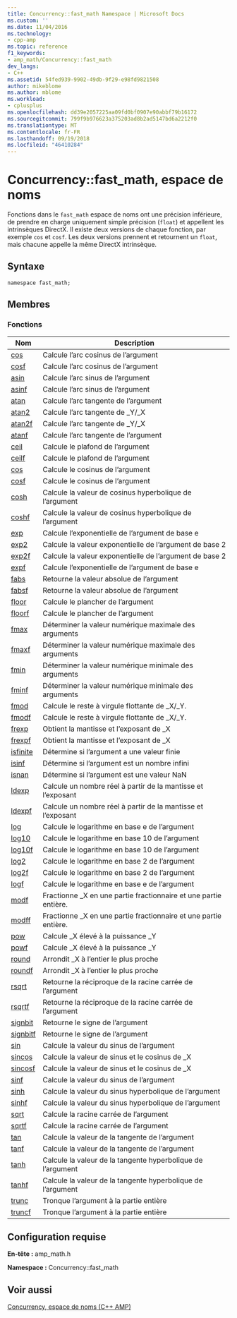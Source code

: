 ```yaml
---
title: Concurrency::fast_math Namespace | Microsoft Docs
ms.custom: ''
ms.date: 11/04/2016
ms.technology:
- cpp-amp
ms.topic: reference
f1_keywords:
- amp_math/Concurrency::fast_math
dev_langs:
- C++
ms.assetid: 54fed939-9902-49db-9f29-e98fd9821508
author: mikeblome
ms.author: mblome
ms.workload:
- cplusplus
ms.openlocfilehash: dd39e2057225aa09fd0bf0907e90abbf79b16172
ms.sourcegitcommit: 799f9b976623a375203ad8b2ad5147bd6a2212f0
ms.translationtype: MT
ms.contentlocale: fr-FR
ms.lasthandoff: 09/19/2018
ms.locfileid: "46410284"
---
```

# <a name="concurrencyfastmath-namespace"></a>Concurrency::fast_math, espace de noms

Fonctions dans le `fast_math` espace de noms ont une précision inférieure, de prendre en charge uniquement simple précision (`float`) et appellent les intrinsèques DirectX. Il existe deux versions de chaque fonction, par exemple `cos` et `cosf`. Les deux versions prennent et retournent un `float`, mais chacune appelle la même DirectX intrinsèque.

## <a name="syntax"></a>Syntaxe

```
namespace fast_math;
```

## <a name="members"></a>Membres

### <a name="functions"></a>Fonctions

|Nom|Description|
|----------|-----------------|
|[cos](concurrency-fast-math-namespace-functions.md#cos)|Calcule l’arc cosinus de l’argument|
|[cosf](concurrency-fast-math-namespace-functions.md#cosf)|Calcule l’arc cosinus de l’argument|
|[asin](concurrency-fast-math-namespace-functions.md#asin)|Calcule l’arc sinus de l’argument|
|[asinf](concurrency-fast-math-namespace-functions.md#asinf)|Calcule l’arc sinus de l’argument|
|[atan](concurrency-fast-math-namespace-functions.md#atan)|Calcule l’arc tangente de l’argument|
|[atan2](concurrency-fast-math-namespace-functions.md#atan2)|Calcule l’arc tangente de _Y/_X|
|[atan2f](concurrency-fast-math-namespace-functions.md#atan2f)|Calcule l’arc tangente de _Y/_X|
|[atanf](concurrency-fast-math-namespace-functions.md#atanf)|Calcule l’arc tangente de l’argument|
|[ceil](concurrency-fast-math-namespace-functions.md#ceil)|Calcule le plafond de l’argument|
|[ceilf](concurrency-fast-math-namespace-functions.md#ceilf)|Calcule le plafond de l’argument|
|[cos](concurrency-fast-math-namespace-functions.md#cos)|Calcule le cosinus de l’argument|
|[cosf](concurrency-fast-math-namespace-functions.md#cosf)|Calcule le cosinus de l’argument|
|[cosh](concurrency-fast-math-namespace-functions.md#cosh)|Calcule la valeur de cosinus hyperbolique de l’argument|
|[coshf](concurrency-fast-math-namespace-functions.md#coshf)|Calcule la valeur de cosinus hyperbolique de l’argument|
|[exp](concurrency-fast-math-namespace-functions.md#exp)|Calcule l’exponentielle de l’argument de base e|
|[exp2](concurrency-fast-math-namespace-functions.md#exp2)|Calcule la valeur exponentielle de l’argument de base 2|
|[exp2f](concurrency-fast-math-namespace-functions.md#exp2f)|Calcule la valeur exponentielle de l’argument de base 2|
|[expf](concurrency-fast-math-namespace-functions.md#expf)|Calcule l’exponentielle de l’argument de base e|
|[fabs](concurrency-fast-math-namespace-functions.md#fabs)|Retourne la valeur absolue de l’argument|
|[fabsf](concurrency-fast-math-namespace-functions.md#fabsf)|Retourne la valeur absolue de l’argument|
|[floor](concurrency-fast-math-namespace-functions.md#floor)|Calcule le plancher de l’argument|
|[floorf](concurrency-fast-math-namespace-functions.md#floorf)|Calcule le plancher de l’argument|
|[fmax](concurrency-fast-math-namespace-functions.md#fmax)|Déterminer la valeur numérique maximale des arguments|
|[fmaxf](concurrency-fast-math-namespace-functions.md#fmaxf)|Déterminer la valeur numérique maximale des arguments|
|[fmin](concurrency-fast-math-namespace-functions.md#fmin)|Déterminer la valeur numérique minimale des arguments|
|[fminf](concurrency-fast-math-namespace-functions.md#fminf)|Déterminer la valeur numérique minimale des arguments|
|[fmod](concurrency-fast-math-namespace-functions.md#fmod)|Calcule le reste à virgule flottante de _X/_Y.|
|[fmodf](concurrency-fast-math-namespace-functions.md#fmodf)|Calcule le reste à virgule flottante de _X/_Y.|
|[frexp](concurrency-fast-math-namespace-functions.md#frexp)|Obtient la mantisse et l’exposant de _X|
|[frexpf](concurrency-fast-math-namespace-functions.md#frexpf)|Obtient la mantisse et l’exposant de _X|
|[isfinite](concurrency-fast-math-namespace-functions.md#isfinite)|Détermine si l’argument a une valeur finie|
|[isinf](concurrency-fast-math-namespace-functions.md#isinf)|Détermine si l’argument est un nombre infini|
|[isnan](concurrency-fast-math-namespace-functions.md#isnan)|Détermine si l’argument est une valeur NaN|
|[ldexp](concurrency-fast-math-namespace-functions.md#ldexp)|Calcule un nombre réel à partir de la mantisse et l’exposant|
|[ldexpf](concurrency-fast-math-namespace-functions.md#ldexpf)|Calcule un nombre réel à partir de la mantisse et l’exposant|
|[log](concurrency-fast-math-namespace-functions.md#log)|Calcule le logarithme en base e de l’argument|
|[log10](concurrency-fast-math-namespace-functions.md#log10)|Calcule le logarithme en base 10 de l’argument|
|[log10f](concurrency-fast-math-namespace-functions.md#log10f)|Calcule le logarithme en base 10 de l’argument|
|[log2](concurrency-fast-math-namespace-functions.md#log2)|Calcule le logarithme en base 2 de l’argument|
|[log2f](concurrency-fast-math-namespace-functions.md#log2f)|Calcule le logarithme en base 2 de l’argument|
|[logf](concurrency-fast-math-namespace-functions.md#logf)|Calcule le logarithme en base e de l’argument|
|[modf](concurrency-fast-math-namespace-functions.md#modf)|Fractionne _X en une partie fractionnaire et une partie entière.|
|[modff](concurrency-fast-math-namespace-functions.md#modff)|Fractionne _X en une partie fractionnaire et une partie entière.|
|[pow](concurrency-fast-math-namespace-functions.md#pow)|Calcule _X élevé à la puissance _Y|
|[powf](concurrency-fast-math-namespace-functions.md#powf)|Calcule _X élevé à la puissance _Y|
|[round](concurrency-fast-math-namespace-functions.md#round)|Arrondit _X à l’entier le plus proche|
|[roundf](concurrency-fast-math-namespace-functions.md#roundf)|Arrondit _X à l’entier le plus proche|
|[rsqrt](concurrency-fast-math-namespace-functions.md#rsqrt)|Retourne la réciproque de la racine carrée de l’argument|
|[rsqrtf](concurrency-fast-math-namespace-functions.md#rsqrtf)|Retourne la réciproque de la racine carrée de l’argument|
|[signbit](concurrency-fast-math-namespace-functions.md#signbit)|Retourne le signe de l’argument|
|[signbitf](concurrency-fast-math-namespace-functions.md#signbitf)|Retourne le signe de l’argument|
|[sin](concurrency-fast-math-namespace-functions.md#sin)|Calcule la valeur du sinus de l’argument|
|[sincos](concurrency-fast-math-namespace-functions.md#sincos)|Calcule la valeur de sinus et le cosinus de _X|
|[sincosf](concurrency-fast-math-namespace-functions.md#sincosf)|Calcule la valeur de sinus et le cosinus de _X|
|[sinf](concurrency-fast-math-namespace-functions.md#sinf)|Calcule la valeur du sinus de l’argument|
|[sinh](concurrency-fast-math-namespace-functions.md#sinh)|Calcule la valeur du sinus hyperbolique de l’argument|
|[sinhf](concurrency-fast-math-namespace-functions.md#sinhf)|Calcule la valeur du sinus hyperbolique de l’argument|
|[sqrt](concurrency-fast-math-namespace-functions.md#sqrt)|Calcule la racine carrée de l’argument|
|[sqrtf](concurrency-fast-math-namespace-functions.md#sqrtf)|Calcule la racine carrée de l’argument|
|[tan](concurrency-fast-math-namespace-functions.md#tan)|Calcule la valeur de la tangente de l’argument|
|[tanf](concurrency-fast-math-namespace-functions.md#tanf)|Calcule la valeur de la tangente de l’argument|
|[tanh](concurrency-fast-math-namespace-functions.md#tanh)|Calcule la valeur de la tangente hyperbolique de l’argument|
|[tanhf](concurrency-fast-math-namespace-functions.md#tanhf)|Calcule la valeur de la tangente hyperbolique de l’argument|
|[trunc](concurrency-fast-math-namespace-functions.md#trunc)|Tronque l’argument à la partie entière|
|[truncf](concurrency-fast-math-namespace-functions.md#truncf)|Tronque l’argument à la partie entière|

## <a name="requirements"></a>Configuration requise

**En-tête :** amp_math.h

**Namespace :** Concurrency::fast_math

## <a name="see-also"></a>Voir aussi

[Concurrency, espace de noms (C++ AMP)](concurrency-namespace-cpp-amp.md)
